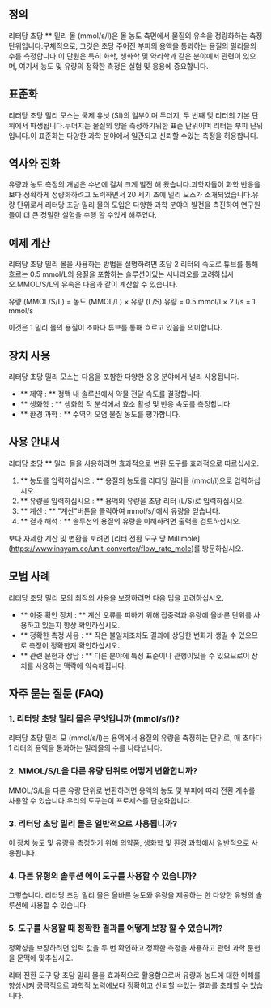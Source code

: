 ## 정의

리터당 초당 ** 밀리 몰 (mmol/s/l)은 몰 농도 측면에서 물질의 유속을 정량화하는 측정 단위입니다.구체적으로, 그것은 초당 주어진 부피의 용액을 통과하는 용질의 밀리몰의 수를 측정합니다.이 단원은 특히 화학, 생화학 및 약리학과 같은 분야에서 관련이 있으며, 여기서 농도 및 유량의 정확한 측정은 실험 및 응용에 중요합니다.

## 표준화

리터당 초당 밀리 모스는 국제 유닛 (SI)의 일부이며 두더지, 두 번째 및 리터의 기본 단위에서 파생됩니다.두더지는 물질의 양을 측정하기위한 표준 단위이며 리터는 부피 단위입니다.이 표준화는 다양한 과학 분야에서 일관되고 신뢰할 수있는 측정을 허용합니다.

## 역사와 진화

유량과 농도 측정의 개념은 수년에 걸쳐 크게 발전 해 왔습니다.과학자들이 화학 반응을보다 정확하게 정량화하려고 노력하면서 20 세기 초에 밀리 모스가 소개되었습니다.유량 단위로서 리터당 초당 밀리 몰의 도입은 다양한 과학 분야의 발전을 촉진하여 연구원들이 더 큰 정밀한 실험을 수행 할 수있게 해주었다.

## 예제 계산

리터당 초당 밀리 몰을 사용하는 방법을 설명하려면 초당 2 리터의 속도로 튜브를 통해 흐르는 0.5 mmol/L의 용질을 포함하는 솔루션이있는 시나리오를 고려하십시오.MMOL/S/L의 유속은 다음과 같이 계산할 수 있습니다.

유량 (MMOL/S/L) = 농도 (MMOL/L) × 유량 (L/S)
유량 = 0.5 mmol/l × 2 l/s = 1 mmol/s

이것은 1 밀리 몰의 용질이 초마다 튜브를 통해 흐르고 있음을 의미합니다.

## 장치 사용

리터당 초당 밀리 모스는 다음을 포함한 다양한 응용 분야에서 널리 사용됩니다.

- ** 제약 : ** 정맥 내 솔루션에서 약물 전달 속도를 결정합니다.
- ** 생화학 : ** 생화학 적 분석에서 효소 활성 및 반응 속도를 측정합니다.
- ** 환경 과학 : ** 수역의 오염 물질 농도를 평가합니다.

## 사용 안내서

리터당 초당 ** 밀리 몰을 사용하려면 효과적으로 변환 도구를 효과적으로 따르십시오.

1. ** 농도를 입력하십시오 : ** 용질의 농도를 리터당 밀리몰 (mmol/l)으로 입력하십시오.
2. ** 유량을 입력하십시오 : ** 용액의 유량을 초당 리터 (L/S)로 입력하십시오.
3. ** 계산 : ** "계산"버튼을 클릭하여 mmol/s/l에서 유량을 얻습니다.
4. ** 결과 해석 : ** 솔루션의 용질의 유량을 이해하려면 출력을 검토하십시오.

보다 자세한 계산 및 변환을 보려면 [리터 전환 도구 당 Millimole] (https://www.inayam.co/unit-converter/flow_rate_mole)를 방문하십시오.

## 모범 사례

리터당 초당 밀리 모의 최적의 사용을 보장하려면 다음 팁을 고려하십시오.

- ** 이중 확인 장치 : ** 계산 오류를 피하기 위해 집중력과 유량에 올바른 단위를 사용하고 있는지 항상 확인하십시오.
- ** 정확한 측정 사용 : ** 작은 불일치조차도 결과에 상당한 변화가 생길 수 있으므로 측정이 정확한지 확인하십시오.
- ** 관련 문헌과 상담 : ** 다른 분야에 특정 표준이나 관행이있을 수 있으므로이 장치를 사용하는 맥락에 익숙해집니다.

## 자주 묻는 질문 (FAQ)

### 1. 리터당 초당 밀리 몰은 무엇입니까 (mmol/s/l)?
리터당 초당 밀리 모 (mmol/s/l)는 용액에서 용질의 유량을 측정하는 단위로, 매 초마다 1 리터의 용액을 통과하는 밀리몰의 수를 나타냅니다.

### 2. MMOL/S/L을 다른 유량 단위로 어떻게 변환합니까?
MMOL/S/L을 다른 유량 단위로 변환하려면 용액의 농도 및 부피에 따라 전환 계수를 사용할 수 있습니다.우리의 도구는이 프로세스를 단순화합니다.

### 3. 리터당 초당 밀리 몰은 일반적으로 사용됩니까?
이 장치 농도 및 유량을 측정하기 위해 의약품, 생화학 및 환경 과학에서 일반적으로 사용됩니다.

### 4. 다른 유형의 솔루션 에이 도구를 사용할 수 있습니까?
그렇습니다. 리터당 초당 밀리 몰은 올바른 농도와 유량을 제공하는 한 다양한 유형의 솔루션에 사용할 수 있습니다.

### 5. 도구를 사용할 때 정확한 결과를 어떻게 보장 할 수 있습니까?
정확성을 보장하려면 입력 값을 두 번 확인하고 정확한 측정을 사용하고 관련 과학 문헌을 문맥에 맞추십시오.

리터 전환 도구 당 초당 밀리 몰을 효과적으로 활용함으로써 유량과 농도에 대한 이해를 향상시켜 궁극적으로 과학적 노력에보다 정확하고 신뢰할 수있는 결과를 초래할 수 있습니다.